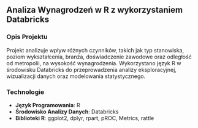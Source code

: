 ## Analiza Wynagrodzeń w R z wykorzystaniem Databricks

### Opis Projektu
Projekt analizuje wpływ różnych czynników, takich jak typ stanowiska, poziom wykształcenia, branża, doświadczenie zawodowe oraz odległość od metropolii, na wysokość wynagrodzenia. Wykorzystano język R w środowisku Databricks do przeprowadzenia analizy eksploracyjnej, wizualizacji danych oraz modelowania statystycznego.

### Technologie
- **Język Programowania**: R
- **Środowisko Analizy Danych**: Databricks
- **Biblioteki R**: ggplot2, dplyr, rpart, pROC, Metrics, rattle
